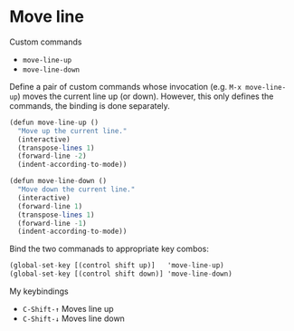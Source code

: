 # Move line

Custom commands
- `move-line-up`
- `move-line-down`

Define a pair of custom commands whose invocation (e.g. `M-x move-line-up`) moves the current line up (or down). However, this only defines the commands, the binding is done separately.

```hs
(defun move-line-up ()
  "Move up the current line."
  (interactive)
  (transpose-lines 1)
  (forward-line -2)
  (indent-according-to-mode))

(defun move-line-down ()
  "Move down the current line."
  (interactive)
  (forward-line 1)
  (transpose-lines 1)
  (forward-line -1)
  (indent-according-to-mode))
```

Bind the two commanads to appropriate key combos:

```hs
(global-set-key [(control shift up)]   'move-line-up)
(global-set-key [(control shift down)] 'move-line-down)
```

My keybindings
- `C-Shift-↑`   Moves line up
- `C-Shift-↓`   Moves line down
